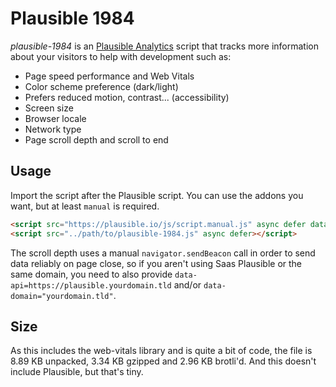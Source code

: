 # Plausible 1984

*plausible-1984* is an [Plausible Analytics](https://plausible.io) script that tracks more information about your visitors to help with development such as:

- Page speed performance and Web Vitals
- Color scheme preference (dark/light)
- Prefers reduced motion, contrast... (accessibility)
- Screen size
- Browser locale
- Network type
- Page scroll depth and scroll to end

## Usage

Import the script after the Plausible script.
You can use the addons you want, but at least `manual` is required.

```html
<script src="https://plausible.io/js/script.manual.js" async defer data-domain="yourdomain.tld"></script>
<script src="../path/to/plausible-1984.js" async defer></script>
```

The scroll depth uses a manual `navigator.sendBeacon` call in order to send data reliably on page close, so if you aren't using Saas Plausible or the same domain, you need to also provide `data-api=https://plausible.yourdomain.tld` and/or `data-domain="yourdomain.tld"`.

## Size

As this includes the web-vitals library and is quite a bit of code, the file is 8.89 KB unpacked, 3.34 KB gzipped and 2.96 KB brotli'd. And this doesn't include Plausible, but that's tiny.